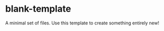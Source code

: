 blank-template
==============

A minimal set of files. Use this template to create something entirely new!
